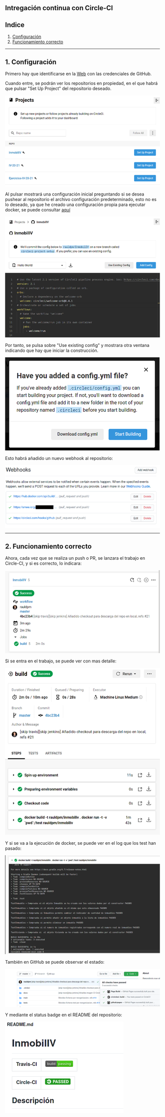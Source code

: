 
## Intregación continua con Circle-CI


## Indice
1. [Configuración](#id1)
2. [Funcionamiento correcto](#id2)

---
## 1. Configuración <a id="id1"></a>

Primero hay que identificarse en la [Web](https://circleci.com/integrations/github/) con las credenciales de GitHub.

Cuando entre, se podrán ver los repositorios en propiedad, en el que habrá que pulsar "Set Up Project" del repositorio deseado.

![circle_1](img/Circle/circle_1.png)

Al pulsar mostrará una configuración inicial preguntando si se desea pushear al repositorio el archivo configuración predeterminado, esto no es lo deseado, ya que he creado una configuración propia para ejecutar docker, se puede consultar [aquí](../.circleci/config.yml)

![circle_2](img/Circle/circle_2.png)

Por tanto, se pulsa sobre "Use existing config" y mostrara otra ventana indicando que hay que iniciar la construcción.

![circle_3](img/Circle/circle_3.png)

Esto habrá añadido un nuevo webhook al repositorio:

![circle_4](img/Circle/circle_4.png)

---
## 2. Funcionamiento correcto <a id="id2"></a>

Ahora, cada vez que se realiza un push o PR, se lanzara el trabajo en Circle-CI, y si es correcto, lo indicara:

![circle_5](img/Circle/circle_5.png)

Si se entra en el trabajo, se puede ver con mas detalle:

![circle_6](img/Circle/circle_6.png)

Y si se va a la ejecución de docker, se puede ver en el log que los test han pasado:

![circle_7](img/Circle/circle_7.png)

También en GitHub se puede observar el estado:

![circle_8](img/Circle/circle_8.png)

Y mediante el status badge en el README del repositorio:

![circle_9](img/Circle/circle_9.png)